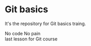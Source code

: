 # Git basics

It's the repository for Git basics traing.


No code No pain\
last lesson for Git course

